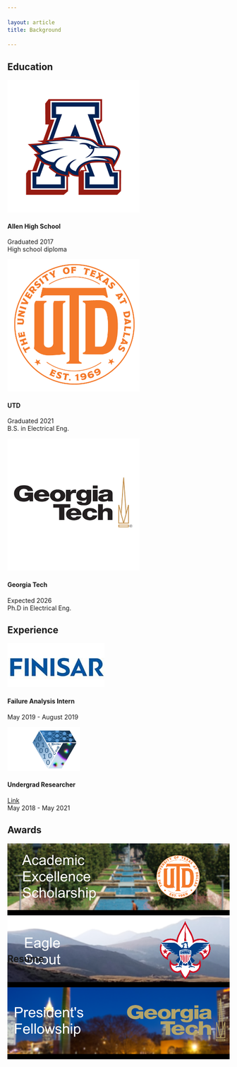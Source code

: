 ```yaml
---

layout: article
title: Background

---
```


## Education


<div class="grid">


 <div class="cell cell--12 cell--lg-3">

<div class="card">
  <div class="card__image">
    <img class="image" src="/allen.png"/>
  </div>
  <div class="card__content">
    <div class="card__header">
      <h4>Allen High School</h4>
    </div>
    <p>Graduated 2017 <br> High school diploma</p>
  </div>
</div>

</div>

<div class="cell cell--auto">

</div>


<div class="cell cell--12 cell--lg-3">

  <div class="card">
  <div class="card__image">
    <img class="image" src="/utd.png"/>
  </div>
  <div class="card__content">
    <div class="card__header">
      <h4>UTD</h4>
    </div>
    <p>Graduated 2021 <br> B.S. in Electrical Eng.  </p>
  </div>
</div>

</div>

<div class="cell cell--auto">

</div>


<div class="cell cell--12 cell--lg-3">


<div class="card">
  <div class="card__image">
    <img class="image" src="/tech.png"/>
  </div>
  <div class="card__content">
    <div class="card__header">
      <h4>Georgia Tech</h4>
    </div>
    <p>Expected 2026 <br> Ph.D in Electrical Eng.</p>
  </div>
</div>


</div>


</div>

## Experience

<div class="grid">

<div class="cell cell--12 cell--lg-6">

<div class="item">
  <div class="item__image">
    <img class="image" src="/finisar.png"/>
  </div>
  <div class="item__content">
    <div class="item__header">
      <h4>Failure Analysis Intern</h4>
    </div>
    <div class="item__description">
      <p>May 2019 - August 2019</p>
    </div>
  </div>
</div>

</div>

<div class="cell cell--auto">

</div>


<div class="cell cell--12 cell--lg-6">

<div class="item">
  <div class="item__image">
    <img class="image" src="/nsc.PNG"/>
  </div>
  <div class="item__content">
    <div class="item__header">
      <h4> Undergrad Researcher</h4> 
    </div>
    <div class="item__description">
      <p> <a href = "https://personal.utdallas.edu/~joseph.friedman/">Link </a> <br/>  May 2018 - May 2021</p>
    </div>
  </div>
</div>

</div>



</div>

## Awards

<style>
  .swiper-demo {
    height: 220px;
  }
  .swiper-demo .swiper__slide {
    display: flex;
    align-items: center;
    justify-content: center;
    font-size: 3rem;
    color: #fff;
  }
  .swiper-demo .swiper__slide:nth-child(even) {
    background-color: #ff69b4;
  }
  .swiper-demo .swiper__slide:nth-child(odd) {
    background-color: #2593fc;
  }
  .swiper-demo--dark .swiper__slide:nth-child(even) {
    background-color: #312;
  }
  .swiper-demo--dark .swiper__slide:nth-child(odd) {
    background-color: #123;
  }
  .swiper-demo--image .swiper__slide:nth-child(n) {
    background-color: #000;
  }
</style>


<div class="swiper my-3 swiper-demo swiper-demo--image swiper-demo--3">
  <div class="swiper__wrapper">
    <div class="swiper__slide"><a href="https://enroll.utdallas.edu/freshman/aes/prospective-students/qualifications/"><img class="lightbox-ignore" src="/aes.png"/></a></div>
    <div class="swiper__slide"><a href="https://www.scouting.org/resources/guide-to-advancement/eagle-scout-rank/"><img class="lightbox-ignore" src="/bsa.png"/></a></div>
    <div class="swiper__slide"><a href = "https://grad.gatech.edu/presidents-fellowships/"><img class="lightbox-ignore" src="/techa.png"/></a></div>
  </div>
  <div class="swiper__button swiper__button--prev fas fa-chevron-left"></div>
  <div class="swiper__button swiper__button--next fas fa-chevron-right"></div>
</div>



<script>
  {%- include scripts/lib/swiper.js -%}
  var SOURCES = window.TEXT_VARIABLES.sources;
  window.Lazyload.js(SOURCES.jquery, function() {
    $('.swiper-demo--0').swiper();
    $('.swiper-demo--1').swiper();
    $('.swiper-demo--2').swiper();
    $('.swiper-demo--3').swiper();
    $('.swiper-demo--4').swiper({ animation: false });
  });
</script>

## Resume

